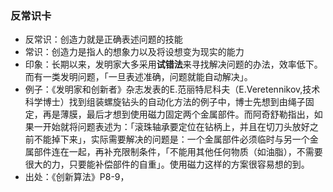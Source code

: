 ### 反常识卡
- 反常识：创造力就是正确表述问题的技能
- 常识：创造力是指人的想象力以及将设想变为现实的能力
- 印象：长期以来，发明家大多采用**试错法**来寻找解决问题的办法，效率低下。而有一类发明问题，「一旦表述准确，问题就能自动解决」。
- 例子：《发明家和创新者》杂志发表的E.范丽特尼科夫（E.Veretennikov,技术科学博士）找到组装螺旋钻头的自动化方法的例子中，博士先想到由绳子固定，再是薄膜，最后才想到使用磁力固定两个金属部件。而阿奇舒勒指出，如果一开始就将问题表述为：「滚珠轴承要定位在钻柄上，并且在切刀头放好之前不能掉下来」，实际需要解决的问题是：一个金属部件必须临时与另一个金属部件连在一起，再补充限制条件，「不能用其他任何物质（如油脂），不需要很大的力，只要能补偿部件的自重」。使用磁力这样的方案很容易想的到。
- 出处：《创新算法》P8-9，
